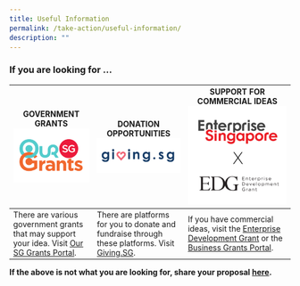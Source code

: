```yaml
---
title: Useful Information
permalink: /take-action/useful-information/
description: ""
---
```

### If you are looking for ... 



| GOVERNMENT GRANTS ![Our SG Grants Portal](/images/Partners%20portal/oursggrants_logo.png) | DONATION OPPORTUNITIES ![Giving.sg logo](/images/Partners%20portal/givingsg_logo.png) | SUPPORT FOR COMMERCIAL IDEAS ![](/images/Partners%20portal/enterprise%20development%20grant.png)|
| -------- | -------- | -------- |
| There are various government grants that may support your idea. Visit [Our SG Grants Portal](https://oursggrants.gov.sg).  | There are platforms for you to donate and fundraise through these platforms. Visit [Giving.SG](https://www.giving.sg). | If you have commercial ideas, visit the [Enterprise Development Grant](https://www.enterprisesg.gov.sg/financial-support/enterprise-development-grant) or the [Business Grants Portal](https://www.businessgrants.gov.sg/).

**If the above is not what you are looking for, share your proposal [here](https://go.gov.sg/sgpostageform).**